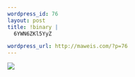 ```yaml
--- 
wordpress_id: 76
layout: post
title: !binary |
  6YWN6ZKl5YyZ

wordpress_url: http://maweis.com/?p=76
---
```

<img src="http://maweis.com/m/S_MG_3551.jpg" />
